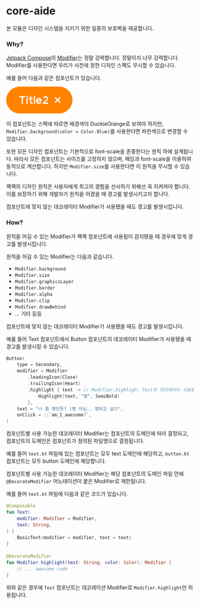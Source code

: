 # core-aide

본 모듈은 디자인 시스템을 지키기 위한 일종의 보호벽을 제공합니다.

### Why?

[Jetpack Compose](https://developer.android.com/jetpack/compose)의 [Modifier](https://developer.android.com/jetpack/compose/modifiers)는 정말 강력합니다. 정말이지 너무 강력합니다. Modifier를 사용한다면 우리가 사전에 정한 디자인 스펙도 무시할 수 있습니다.

예를 들어 다음과 같은 컴포넌트가 있습니다.

![tag](assets/tag.svg)

이 컴포넌트는 스펙에 따르면 배경색이 DuckieOrange로 보여야 하지만, `Modifier.background(color = Color.Blue)`를 사용한다면 파란색으로 변경할 수 있습니다.

또한 모든 디자인 컴포넌트는 기본적으로 font-scale을 존중한다는 원칙 하에 설계됩니다. 따라서 모든 컴포넌트는 사이즈를 고정하지 않으며, 패딩과 font-scale을 이용하여 동적으로 계산합니다. 하지만 `Modifier.size`를 사용한다면 이 원칙을 무시할 수 있습니다.

꽥꽥의 디자인 원칙은 사용자에게 최고의 경험을 선사하기 위해선 꼭 지켜져야 합니다. 이를 보장하기 위해 개발자가 원칙을 어겼을 때 경고를 발생시키고자 합니다.

컴포넌트에 맞지 않는 데코레이터 Modifier가 사용됐을 때도 경고를 발생시킵니다.

### How?

원칙을 어길 수 있는 Modifier가 꽥꽥 컴포넌트에 사용됨이 감지됐을 때 경우에 맞게 경고를 발생시킵니다.

원칙을 어길 수 있는 Modifier는 다음과 같습니다.

- `Modifier.background`
- `Modifier.size`
- `Modifier.graphicsLayer`
- `Modifier.border`
- `Modifier.alpha`
- `Modifier.clip`
- `Modifier.drawBehind`
- ... 기타 등등

컴포넌트에 맞지 않는 데코레이터 Modifier가 사용됐을 때도 경고를 발생시킵니다. 

예를 들어 Text 컴포넌트에서 Button 컴포넌트의 데코레이터 Modifier가 사용됐을 때 경고를 발생시킬 수 있습니다.

```kotlin
Button(
    type = Secondary,
    modifier = Modifier
        .leadingIcon(Close)
        .trailingIcon(Heart)
        .highlight { text -> // Modifier.highligh: Text의 데코레이터 사용됨 -> 빌드 에러 발생
            Highlight(text, "짱", SemiBold)
        },
    text = "나 좀 짱인듯? (짱 아님.. 짱되고 싶다",
    onClick = ::`am_I_awesome?`,
)
```

컴포넌트별 사용 가능한 데코레이터 Modifier는 컴포넌트의 도메인에 따라 결정되고, 컴포넌트의 도메인은 컴포넌트가 정의된 파일명으로 결정됩니다.

예를 들어 `text.kt` 파일에 있는 컴포넌트는 모두 text 도메인에 해당하고, `button.kt` 컴포넌트는 모두 button 도메인에 해당합니다.

컴포넌트별 사용 가능한 데코레이터 Modifier는 해당 컴포넌트의 도메인 파일 안에`@DecorateModifier` 어노테이션이 붙은 Modifier로 제한됩니다.

예를 들어 `text.kt` 파일에 다음과 같은 코드가 있습니다.

```kotlin
@Composable
fun Text(
    modifier: Modifier = Modifier,
    text: String,
) {
    BasicText(modifier = modifier, text = text)
}

@DecorateModifier
fun Modifier.highlight(text: String, color: Color): Modifier {
    // ... awesome code
}
```

위와 같은 경우에 `Text` 컴포넌트는 데코레이션 Modifier로 `Modifier.highlight`만 허용됩니다.
